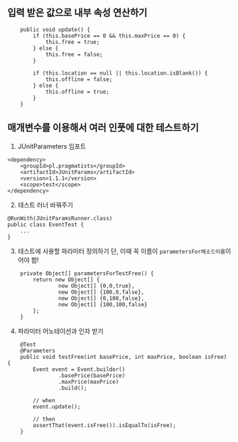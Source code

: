 ## 입력 받은 값으로 내부 속성 연산하기
```
    public void update() {
        if (this.basePrice == 0 && this.maxPrice == 0) {
            this.free = true;
        } else {
            this.free = false;
        }

        if (this.location == null || this.location.isBlank()) {
            this.offline = false;
        } else {
            this.offline = true;
        }
    }
```

## 매개변수를 이용해서 여러 인풋에 대한 테스트하기
1. JUnitParameters 임포트
```
<dependency>
    <groupId>pl.pragmatists</groupId>
    <artifactId>JUnitParams</artifactId>
    <version>1.1.1</version>
    <scope>test</scope>
</dependency>
```

2. 테스트 러너 바꿔주기
```
@RunWith(JUnitParamsRunner.class)
public class EventTest {
    ...
}
```

3. 테스트에 사용할 파라미터 정의하기
단, 이때 꼭 이름이 `parametersFor메소드이름`이어야 함!
```
    private Object[] parametersForTestFree() {
        return new Object[] {
                new Object[] {0,0,true},
                new Object[] {100,0,false},
                new Object[] {0,100,false},
                new Object[] {100,100,false}
        };
    }
```

4. 파라미터 어노테이션과 인자 받기
```
    @Test
    @Parameters
    public void testFree(int basePrice, int maxPrice, boolean isFree) {
        Event event = Event.builder()
                .basePrice(basePrice)
                .maxPrice(maxPrice)
                .build();

        // when
        event.update();

        // then
        assertThat(event.isFree()).isEqualTo(isFree);
    }
```
